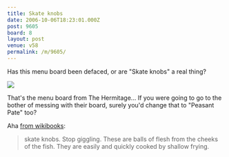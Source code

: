 ```yaml
---
title: Skate knobs
date: 2006-10-06T18:23:01.000Z
post: 9605
board: 8
layout: post
venue: v58
permalink: /m/9605/
---
```

Has this menu board been defaced, or are "Skate knobs" a real thing?

<img src="http://static.flickr.com/97/262283834_813c22fe65.jpg" />

That's the menu board from The Hermitage... If you were going to go to the bother of messing with their board, surely you'd change that to "Peasant Pate" too?

Aha <a href="http://en.wikibooks.org/wiki/Cookbook:Skate" title="All about Skate on wikibooks.org">from wikibooks</a>:
<blockquote>skate knobs. Stop giggling. These are balls of flesh from the cheeks of the fish. They are easily and quickly cooked by shallow frying.</blockquote>
